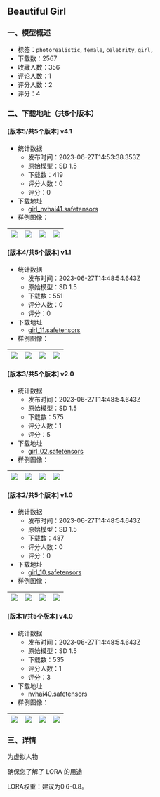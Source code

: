 ## Beautiful Girl
### 一、模型概述

- 标签：`photorealistic`, `female`, `celebrity`, `girl,`
- 下载数：2567
- 收藏人数：356
- 评论人数：1
- 评分人数：2
- 评分：4

### 二、下载地址（共5个版本）

#### [版本5/共5个版本] v4.1

- 统计数据
  - 发布时间：2023-06-27T14:53:38.353Z
  - 原始模型：SD 1.5
  - 下载数：419
  - 评分人数：0
  - 评分：0
- 下载地址
  - [girl_nvhai41.safetensors](https://civitai.com/api/download/models/105263)
- 样例图像：

| <img src="https://image.civitai.com/xG1nkqKTMzGDvpLrqFT7WA/01abc128-a49e-4c32-99ac-6a197f430fd8/width=450/1309742.jpeg" /> | <img src="https://image.civitai.com/xG1nkqKTMzGDvpLrqFT7WA/afe35ef7-007c-493f-87e5-566a5361353d/width=450/1309700.jpeg" /> | <img src="https://image.civitai.com/xG1nkqKTMzGDvpLrqFT7WA/653e15e7-70be-4b20-9382-27e8cf0c13ed/width=450/1309745.jpeg" /> | <img src="https://image.civitai.com/xG1nkqKTMzGDvpLrqFT7WA/bbdc482a-ab89-48ed-905e-b6dae8f0081e/width=450/1309706.jpeg" /> |
| ---- | ---- | ---- | ---- |

#### [版本4/共5个版本] v1.1

- 统计数据
  - 发布时间：2023-06-27T14:48:54.643Z
  - 原始模型：SD 1.5
  - 下载数：551
  - 评分人数：0
  - 评分：0
- 下载地址
  - [girl_11.safetensors](https://civitai.com/api/download/models/87148)
- 样例图像：

| <img src="https://image.civitai.com/xG1nkqKTMzGDvpLrqFT7WA/9ad91911-c423-4dc7-a94e-ce631f197279/width=450/995728.jpeg" /> | <img src="https://image.civitai.com/xG1nkqKTMzGDvpLrqFT7WA/e8d9c635-8280-47c0-9962-29941acfec76/width=450/995766.jpeg" /> | <img src="https://image.civitai.com/xG1nkqKTMzGDvpLrqFT7WA/49e03cac-699d-433a-867d-01b404244558/width=450/995765.jpeg" /> | <img src="https://image.civitai.com/xG1nkqKTMzGDvpLrqFT7WA/85503ab7-88ef-40cd-a359-64bc6e303726/width=450/995729.jpeg" /> |
| ---- | ---- | ---- | ---- |

#### [版本3/共5个版本] v2.0

- 统计数据
  - 发布时间：2023-06-27T14:48:54.643Z
  - 原始模型：SD 1.5
  - 下载数：575
  - 评分人数：1
  - 评分：5
- 下载地址
  - [girl_02.safetensors](https://civitai.com/api/download/models/86378)
- 样例图像：

| <img src="https://image.civitai.com/xG1nkqKTMzGDvpLrqFT7WA/e64ab409-2c7a-4d48-a994-93756ce99e10/width=450/983146.jpeg" /> | <img src="https://image.civitai.com/xG1nkqKTMzGDvpLrqFT7WA/713d9f13-39e6-4a3d-89dc-8722bce0184e/width=450/983147.jpeg" /> | <img src="https://image.civitai.com/xG1nkqKTMzGDvpLrqFT7WA/b22edbda-4d2a-4227-ac7d-b884d81d0a32/width=450/983023.jpeg" /> | <img src="https://image.civitai.com/xG1nkqKTMzGDvpLrqFT7WA/5c2d9ea6-48c0-463a-8736-0ba7fffd4ff0/width=450/983149.jpeg" /> |
| ---- | ---- | ---- | ---- |

#### [版本2/共5个版本] v1.0

- 统计数据
  - 发布时间：2023-06-27T14:48:54.643Z
  - 原始模型：SD 1.5
  - 下载数：487
  - 评分人数：0
  - 评分：0
- 下载地址
  - [girl_10.safetensors](https://civitai.com/api/download/models/84650)
- 样例图像：

| <img src="https://image.civitai.com/xG1nkqKTMzGDvpLrqFT7WA/8184ec95-be59-4875-84d9-1eba0766644c/width=450/957500.jpeg" /> | <img src="https://image.civitai.com/xG1nkqKTMzGDvpLrqFT7WA/14838f43-1d16-4fa9-946a-d706b54661c4/width=450/957449.jpeg" /> | <img src="https://image.civitai.com/xG1nkqKTMzGDvpLrqFT7WA/48889a67-eb9a-45fb-899d-2a34645234db/width=450/957508.jpeg" /> | <img src="https://image.civitai.com/xG1nkqKTMzGDvpLrqFT7WA/d6ad4cc8-39e5-426c-ab74-4bebb5231e77/width=450/957472.jpeg" /> |
| ---- | ---- | ---- | ---- |

#### [版本1/共5个版本] v4.0

- 统计数据
  - 发布时间：2023-06-27T14:48:54.643Z
  - 原始模型：SD 1.5
  - 下载数：535
  - 评分人数：1
  - 评分：3
- 下载地址
  - [nvhai40.safetensors](https://civitai.com/api/download/models/96665)
- 样例图像：

| <img src="https://image.civitai.com/xG1nkqKTMzGDvpLrqFT7WA/c49a3314-a76b-4a08-8eb7-98881e74878c/width=450/1155834.jpeg" /> | <img src="https://image.civitai.com/xG1nkqKTMzGDvpLrqFT7WA/441f86c3-608c-428f-afd4-349129817f38/width=450/1155780.jpeg" /> | <img src="https://image.civitai.com/xG1nkqKTMzGDvpLrqFT7WA/9a7e0c6d-f00b-4e54-b7ca-589a13fc962e/width=450/1155835.jpeg" /> | <img src="https://image.civitai.com/xG1nkqKTMzGDvpLrqFT7WA/6dc1a718-ceb2-4bda-8085-c4ca663f5be3/width=450/1155781.jpeg" /> |
| ---- | ---- | ---- | ---- |


### 三、详情
<p>为虚拟人物</p><p>确保您了解了 LORA 的用途</p><p>LORA权重：建议为0.6-0.8。</p><p></p><p></p><p></p>
